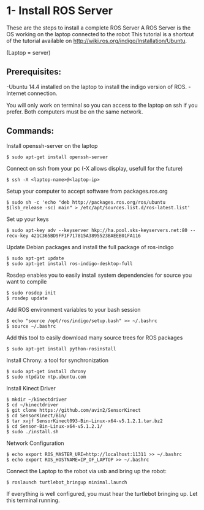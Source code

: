 # 1- Install ROS Server
These are the steps to install a complete ROS Server
A ROS Server is the OS working on the laptop connected to the robot
This tutorial is a shortcut of the tutorial available on http://wiki.ros.org/indigo/Installation/Ubuntu.

(Laptop = server)

## Prerequisites:
-Ubuntu 14.4 installed on the laptop to install the indigo version of ROS.
-Internet connection.

You will only work on terminal so you can access to the laptop on ssh if you prefer. Both computers must be on the same network.

## Commands:
Install openssh-server on the laptop

	$ sudo apt-get install openssh-server
Connect on ssh from your pc (-X allows display, usefull for the future)

	$ ssh -X <laptop-name>@<laptop-ip>

Setup your computer to accept software from packages.ros.org

	$ sudo sh -c 'echo "deb http://packages.ros.org/ros/ubuntu $(lsb_release -sc) main" > /etc/apt/sources.list.d/ros-latest.list'

Set up your keys

	$ sudo apt-key adv --keyserver hkp://ha.pool.sks-keyservers.net:80 --recv-key 421C365BD9FF1F717815A3895523BAEEB01FA116

Update Debian packages and install the full package of ros-indigo

	$ sudo apt-get update
	$ sudo apt-get install ros-indigo-desktop-full

Rosdep enables you to easily install system dependencies for source you want to compile

	$ sudo rosdep init
	$ rosdep update

Add ROS environment variables to your bash session

	$ echo "source /opt/ros/indigo/setup.bash" >> ~/.bashrc
	$ source ~/.bashrc

Add this tool to easily download many source trees for ROS packages

	$ sudo apt-get install python-rosinstall

Install Chrony: a tool for synchronization

	$ sudo apt-get install chrony
	$ sudo ntpdate ntp.ubuntu.com

Install Kinect Driver

	$ mkdir ~/kinectdriver 
	$ cd ~/kinectdriver 
	$ git clone https://github.com/avin2/SensorKinect 
	$ cd SensorKinect/Bin/
	$ tar xvjf SensorKinect093-Bin-Linux-x64-v5.1.2.1.tar.bz2
	$ cd Sensor-Bin-Linux-x64-v5.1.2.1/
	$ sudo ./install.sh

Network Configuration

	$ echo export ROS_MASTER_URI=http://localhost:11311 >> ~/.bashrc
	$ echo export ROS_HOSTNAME=IP_OF_LAPTOP >> ~/.bashrc

Connect the Laptop to the robot via usb and bring up the robot:

	$ roslaunch turtlebot_bringup minimal.launch 
	
	
If everything is well configured, you must hear the turtlebot bringing up.
Let this terminal running.




